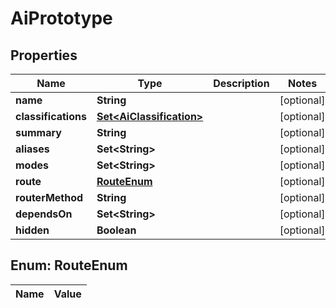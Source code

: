 

# AiPrototype

## Properties

Name | Type | Description | Notes
------------ | ------------- | ------------- | -------------
**name** | **String** |  |  [optional]
**classifications** | [**Set&lt;AiClassification&gt;**](AiClassification.md) |  |  [optional]
**summary** | **String** |  |  [optional]
**aliases** | **Set&lt;String&gt;** |  |  [optional]
**modes** | **Set&lt;String&gt;** |  |  [optional]
**route** | [**RouteEnum**](#RouteEnum) |  |  [optional]
**routerMethod** | **String** |  |  [optional]
**dependsOn** | **Set&lt;String&gt;** |  |  [optional]
**hidden** | **Boolean** |  |  [optional]


## Enum: RouteEnum

Name | Value
---- | -----




